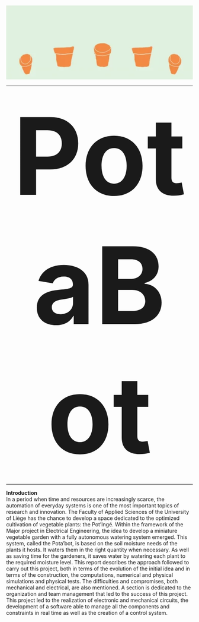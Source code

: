 <img src="assets/plants.gif" />
<hr>
<p align="center">
<b style="font-size:30vw;">PotaBot</b>
</p>
<hr>
<b>Introduction</b><br>
In a period when time and resources are increasingly scarce, the automation of everyday systems is one of the most important topics of research and innovation. The Faculty of Applied Sciences of the University of Liège has the chance to develop a space dedicated to the optimized cultivation of vegetable plants: the Pot’Ingé. Within the framework of the Major project in Electrical Engineering, the idea to develop a miniature vegetable garden with a fully autonomous watering system emerged. This system, called the Pota’bot, is based on the soil moisture needs of the plants it hosts. It waters them in the right quantity when necessary. As well as saving time for the gardeners, it saves water by watering each plant to the required moisture level. This report describes the approach followed to carry out this project, both in terms of the evolution of the initial idea and in terms of the construction, the computations, numerical and physical simulations and physical tests. The difficulties and compromises, both mechanical and electrical, are also mentioned. A section is dedicated to the organization and team management that led to the success of this project. This project led to the realization of electronic and mechanical circuits, the development of a software able to manage all the components and constraints in real time as well as the creation of a control system.
<br><br>
